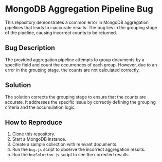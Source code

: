 # MongoDB Aggregation Pipeline Bug
This repository demonstrates a common error in MongoDB aggregation pipelines that leads to inaccurate results. The bug lies in the grouping stage of the pipeline, causing incorrect counts to be returned.

## Bug Description
The provided aggregation pipeline attempts to group documents by a specific field and count the occurrences of each group. However, due to an error in the grouping stage, the counts are not calculated correctly.

## Solution
The solution corrects the grouping stage to ensure that the counts are accurate. It addresses the specific issue by correctly defining the grouping criteria and the accumulation logic.

## How to Reproduce
1. Clone this repository.
2. Start a MongoDB instance.
3. Create a sample collection with relevant documents.
4. Run the `bug.js` script to observe the incorrect aggregation results.
5. Run the `bugSolution.js` script to see the corrected results.